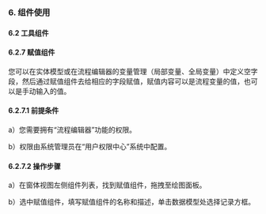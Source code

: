 ### 6. 组件使用

#### 6.2 工具组件

#### 6.2.7 赋值组件

您可以在实体模型或在流程编辑器的变量管理（局部变量、全局变量）中定义空字段，然后通过赋值组件去给相应的字段赋值，赋值内容可以是流程变量的值，也可以是手动输入的值。

#### 6.2.7.1 前提条件

a）您需要拥有“流程编辑器”功能的权限。

b）权限由系统管理员在“用户权限中心”系统中配置。

#### 6.2.7.2 操作步骤

a）在窗体视图左侧组件列表，找到赋值组件，拖拽至绘图面板。

b）选中赋值组件，填写赋值组件的名称和描述，单击数据模型处选择记录方框。
